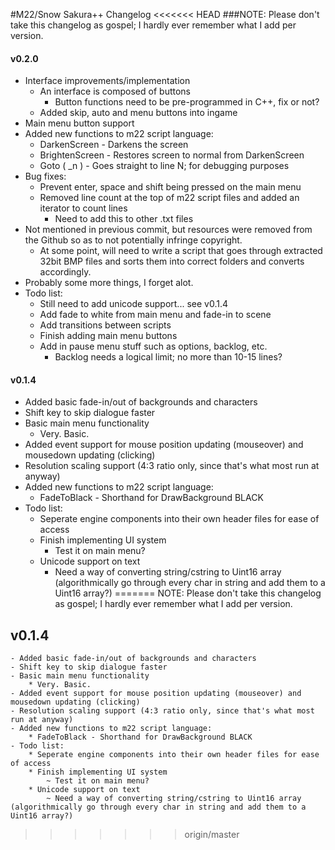 #M22/Snow Sakura++ Changelog
<<<<<<< HEAD
###NOTE: Please don't take this changelog as gospel; I hardly ever remember what I add per version.

#### v0.2.0

- Interface improvements/implementation
	* An interface is composed of buttons
		+ Button functions need to be pre-programmed in C++, fix or not?
	* Added skip, auto and menu buttons into ingame
- Main menu button support
- Added new functions to m22 script language:
	* DarkenScreen - Darkens the screen
	* BrightenScreen - Restores screen to normal from DarkenScreen
	* Goto ( _n ) - Goes straight to line N; for debugging purposes
- Bug fixes:
	* Prevent enter, space and shift being pressed on the main menu
	* Removed line count at the top of m22 script files and added an iterator to count lines
		+ Need to add this to other .txt files
- Not mentioned in previous commit, but resources were removed from the Github so as to not potentially infringe copyright.
	* At some point, will need to write a script that goes through extracted 32bit BMP files and sorts them into correct folders and converts accordingly.
- Probably some more things, I forget alot.
- Todo list:
	* Still need to add unicode support... see v0.1.4
	* Add fade to white from main menu and fade-in to scene
	* Add transitions between scripts
	* Finish adding main menu buttons
	* Add in pause menu stuff such as options, backlog, etc.
		+ Backlog needs a logical limit; no more than 10-15 lines?


#### v0.1.4

- Added basic fade-in/out of backgrounds and characters
- Shift key to skip dialogue faster
- Basic main menu functionality
	* Very. Basic.
- Added event support for mouse position updating (mouseover) and mousedown updating (clicking)
- Resolution scaling support (4:3 ratio only, since that's what most run at anyway)
- Added new functions to m22 script language:
	* FadeToBlack - Shorthand for DrawBackground BLACK
- Todo list:
	* Seperate engine components into their own header files for ease of access
	* Finish implementing UI system
		+ Test it on main menu?
	* Unicode support on text
		+ Need a way of converting string/cstring to Uint16 array (algorithmically go through every char in string and add them to a Uint16 array?)
=======
NOTE: Please don't take this changelog as gospel; I hardly ever remember what I add per version.

## v0.1.4

	- Added basic fade-in/out of backgrounds and characters
	- Shift key to skip dialogue faster
	- Basic main menu functionality
		* Very. Basic.
	- Added event support for mouse position updating (mouseover) and mousedown updating (clicking)
	- Resolution scaling support (4:3 ratio only, since that's what most run at anyway)
	- Added new functions to m22 script language:
		* FadeToBlack - Shorthand for DrawBackground BLACK
	- Todo list:
		* Seperate engine components into their own header files for ease of access
		* Finish implementing UI system
			~ Test it on main menu?
		* Unicode support on text
			~ Need a way of converting string/cstring to Uint16 array (algorithmically go through every char in string and add them to a Uint16 array?)
>>>>>>> origin/master
